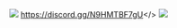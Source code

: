 ![](https://github.com/user-attachments/assets/59344fee-c518-4d29-9249-515b2ab736bd)
<a id="                        Click Here to Join Noobs Duels Kingdom™ Discord Server">https://discord.gg/N9HMTBF7gU</>
![](https://github.com/user-attachments/assets/19a3d73b-9e31-4261-943c-71092baa7bce)
